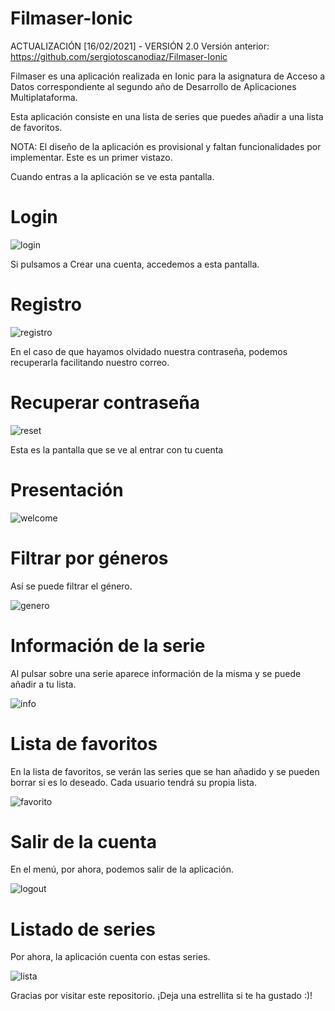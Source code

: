 # Filmaser-Ionic

ACTUALIZACIÓN [16/02/2021] - VERSIÓN 2.0
Versión anterior: https://github.com/sergiotoscanodiaz/Filmaser-Ionic

Filmaser es una aplicación realizada en Ionic para la asignatura de Acceso a Datos correspondiente al segundo año de Desarrollo de Aplicaciones Multiplataforma.

Esta aplicación consiste en una lista de series que puedes añadir a una lista de favoritos.

NOTA: El diseño de la aplicación es provisional y faltan funcionalidades por implementar. Este es un primer vistazo.

Cuando entras a la aplicación se ve esta pantalla.

# Login

![login](./imagesREADME/login.png)

Si pulsamos a Crear una cuenta, accedemos a esta pantalla.

# Registro

![registro](./imagesREADME/registro.png)

En el caso de que hayamos olvidado nuestra contraseña, podemos recuperarla facilitando nuestro correo.

# Recuperar contraseña

![reset](./imagesREADME/reset.png)

Esta es la pantalla que se ve al entrar con tu cuenta

# Presentación

![welcome](./imagesREADME/welcome.png)

# Filtrar por géneros

Así se puede filtrar el género.

![genero](./imagesREADME/genero.gif)

# Información de la serie

Al pulsar sobre una serie aparece información de la misma y se puede añadir a tu lista.

![info](./imagesREADME/info.gif)

# Lista de favoritos

En la lista de favoritos, se verán las series que se han añadido y se pueden borrar si es lo deseado.
Cada usuario tendrá su propia lista.

![favorito](./imagesREADME/favorito.png)

# Salir de la cuenta

En el menú, por ahora, podemos salir de la aplicación.

![logout](./imagesREADME/logout.gif)

# Listado de series

Por ahora, la aplicación cuenta con estas series.

![lista](./imagesREADME/lista.gif)

Gracias por visitar este repositorio. ¡Deja una estrellita si te ha gustado :)!





